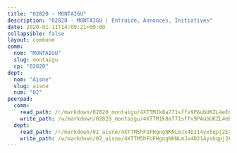 ```yaml
---
title: "02820 - MONTAIGU"
description: "02820 - MONTAIGU | Entraide, Annonces, Initiatives"
date: 2020-01-11T14:09:21+09:00
collapsible: false
layout: commune
comm:
  nom: "MONTAIGU"
  slug: montaigu
  cp: "02820"
dept:
  nom: "Aisne"
  slug: aisne
  num: "02"
peerpad:
  comm:
    read_path: /r/markdown/02820_montaigu/4XTTM1k8a771sffv9PAubUKZL4eEntRJJazzqTjMD52uEpoQN
    write_path: /w/markdown/02820_montaigu/4XTTM1k8a771sffv9PAubUKZL4eEntRJJazzqTjMD52uEpoQN-K3TgTnWjQdfCLfeVzPDtWZH9MK1a6YA2vTyJicfVe5G1KDM9b9Uax8ack68NWWVja83th3ZCHzQtbPspyRpcrzsYhj9YysbGYCPa2smYevXn4RT5fSYkCShchRjgQrarhShodL6W
  dept:
    read_path: /r/markdown/02_aisne/4XTTM5hFUFHgngNKNLmJx4D214yxbqpj2EXK5CBjZ5LZF3zAf
    write_path: /w/markdown/02_aisne/4XTTM5hFUFHgngNKNLmJx4D214yxbqpj2EXK5CBjZ5LZF3zAf-K3TgUfAP6D753WPagZBnpcFgyCUpnZXNhrQsKU6J8qon6wxmFCHD5kB3GMzCYyJmAGHN58p9qgKDhnEgSAuHEK3wjVXSJoUkHyn6Vb7T2aNZ2y6ez5BMkQCEQxoUkfyK9J3TXU3M
---
```


